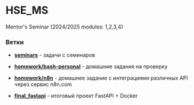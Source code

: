 # HSE_MS
Mentor's Seminar (2024/2025 modules: 1,2,3,4)

### Ветки
- [**seminars**](https://github.com/glasgo-seven/HSE_MS/tree/seminars) - задачи с семинаров
- [**homework/bash-personal**](https://github.com/glasgo-seven/HSE_MS/tree/homework/bash-personal) - домашние задания на проверку
- [**homework/n8n**](https://github.com/glasgo-seven/HSE_MS/tree/homework/n8n) - домашнее задание с интеграциями различных API через сервис n8n.com


- [**final_fastapi**](https://github.com/glasgo-seven/HSE_MS/tree/final_fastapi) - итоговый проект FastAPI + Docker
